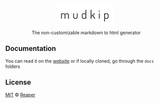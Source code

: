 <p align="center">
  <img src="images/mudkip.png" height="64">
<p align="center">The non-customizable markdown to html generator</p>

## Documentation

You can read it on the [website](https://mudkip.reaper.im)
or if locally cloned, go through the `docs` folders

## License

[MIT](/license) &copy; [Reaper](https://github.com/barelyhuman)
